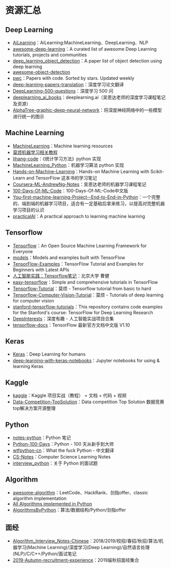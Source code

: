 # 资源汇总

## Deep Learning
- [AiLearning](https://github.com/apachecn/AiLearning)：AiLearning:MachineLearning、DeepLearning、NLP
- [awesome-deep-learning](https://github.com/ChristosChristofidis/awesome-deep-learning)：A curated list of awesome Deep Learning tutorials, projects and communities
- [deep_learning_object_detection](https://github.com/hoya012/deep_learning_object_detection)：A paper list of object detection using deep learning
- [awesome-object-detection](https://github.com/amusi/awesome-object-detection)
- [pwc](https://github.com/zziz/pwc)：Papers with code. Sorted by stars. Updated weekly
- [deep-learning-papers-translation](https://github.com/SnailTyan/deep-learning-papers-translation)：深度学习论文翻译
- [DeepLearning-500-questions](https://github.com/scutan90/DeepLearning-500-questions)：深度学习 500 问
- [deeplearning_ai_books](https://github.com/fengdu78/deeplearning_ai_books)：deeplearning.ai（吴恩达老师的深度学习课程笔记及资源）
- [AlphaTree-graphic-deep-neural-network](https://github.com/weslynn/AlphaTree-graphic-deep-neural-network)：将深度神经网络中的一些模型进行统一的图示

## Machine Learning
- [MachineLearning](https://github.com/allmachinelearning/MachineLearning)：Machine learning resources
- [莫烦机器学习相关教程](https://github.com/MorvanZhou/tutorials)
- [lihang-code](https://github.com/fengdu78/lihang-code)：《统计学习方法》python 实现
- [MachineLearning_Python](https://github.com/lawlite19/MachineLearning_Python)：机器学习算法 python 实现
- [Hands-on-Machine-Learning](https://github.com/DeqianBai/Hands-on-Machine-Learning)：Hands-on Machine Learning with Scikit-Learn and TensorFlow 这本书的学习笔记
- [Coursera-ML-AndrewNg-Notes](https://github.com/fengdu78/Coursera-ML-AndrewNg-Notes)：吴恩达老师的机器学习课程笔记
- [100-Days-Of-ML-Code](https://github.com/MLEveryday/100-Days-Of-ML-Code)：100-Days-Of-ML-Code中文版
- [You-first-machine-learning-Project--End-to-End-in-Python](https://github.com/DeqianBai/Your-first-machine-learning-Project---End-to-End-in-Python)：一个完整的、端到端的机器学习项目，适合有一定基础后拿来练习，以提高对完整机器学习项目的认识
- [practicalAI](https://github.com/GokuMohandas/practicalAI)：A practical approach to learning machine learning

## Tensorflow
- [Tensorflow](https://github.com/tensorflow/tensorflow)：An Open Source Machine Learning Framework for Everyone
- [models](https://github.com/tensorflow/models)：Models and examples built with TensorFlow
- [TensorFlow-Examples](https://github.com/aymericdamien/TensorFlow-Examples)：TensorFlow Tutorial and Examples for Beginners with Latest APIs
- [人工智能实践：Tensorflow笔记](https://www.icourse163.org/course/PKU-1002536002)：北京大学 曹健
- [easy-tensorflow](https://github.com/easy-tensorflow/easy-tensorflow)：Simple and comprehensive tutorials in TensorFlow
- [Tensorflow-Tutorial](https://github.com/MorvanZhou/Tensorflow-Tutorial)：莫烦 - Tensorflow tutorial from basic to hard
- [Tensorflow-Computer-Vision-Tutorial](https://github.com/MorvanZhou/Tensorflow-Computer-Vision-Tutorial)：莫烦 - Tutorials of deep learning for computer vision
- [stanford-tensorflow-tutorials](https://github.com/chiphuyen/stanford-tensorflow-tutorials)：This repository contains code examples for the Stanford's course: TensorFlow for Deep Learning Research
- [DeepInterests](https://github.com/Honlan/DeepInterests)：深度有趣 - 人工智能实战项目合集
- [tensorflow-docs](https://github.com/xitu/tensorflow-docs)：TensorFlow 最新官方文档中文版 V1.10

## Keras
- [Keras](https://github.com/keras-team/keras)：Deep Learning for humans
- [deep-learning-with-keras-notebooks](https://github.com/erhwenkuo/deep-learning-with-keras-notebooks)：Jupyter notebooks for using & learning Keras

## Kaggle
- [kaggle](https://github.com/apachecn/kaggle)：Kaggle 项目实战（教程） = 文档 + 代码 + 视频
- [Data-Competition-TopSolution](https://github.com/Smilexuhc/Data-Competition-TopSolution)：Data competition Top Solution 数据竞赛top解决方案开源整理

## Python
- [notes-python](https://github.com/lijin-THU/notes-python)：Python 笔记
- [Python-100-Days](https://github.com/jackfrued/Python-100-Days)：Python - 100 天从新手到大师
- [wtfpython-cn](https://github.com/leisurelicht/wtfpython-cn)：What the fuck Python - 中文翻译
- [CS-Notes](https://github.com/CyC2018/CS-Notes)：Computer Science Learning Notes
- [interview_python](https://github.com/taizilongxu/interview_python)：关于 Python 的面试题

## Algorithm
- [awesome-algorithm](https://github.com/apachecn/awesome-algorithm)：LeetCode、HackRank、剑指offer、classic algorithm implementation
- [All Algorithms implemented in Python](https://github.com/TheAlgorithms/Python)
- [AlgorithmsByPython](https://github.com/Jack-Lee-Hiter/AlgorithmsByPython)：算法/数据结构/Python/剑指offer


## 面经
- [Algorithm_Interview_Notes-Chinese](https://github.com/imhuay/Algorithm_Interview_Notes-Chinese)：2018/2019/校招/春招/秋招/算法/机器学习(Machine Learning)/深度学习(Deep Learning)/自然语言处理(NLP)/C/C++/Python/面试笔记
- [2019-Autumn-recruitment-experience](https://github.com/zslomo/2019-Autumn-recruitment-experience)：2019届秋招面经集合

